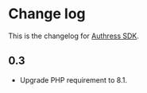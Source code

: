 # Change log
This is the changelog for [Authress SDK](readme.md).

## 0.3 ##
* Upgrade PHP requirement to 8.1.